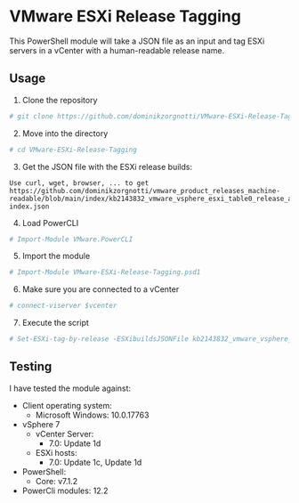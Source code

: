 # VMware ESXi Release Tagging

This PowerShell module will take a JSON file as an input and tag ESXi servers in a vCenter with a human-readable release name.

## Usage

1. Clone the repository  
```powershell
# git clone https://github.com/dominikzorgnotti/VMware-ESXi-Release-Tagging.git
```
2. Move into the directory
```powershell
# cd VMware-ESXi-Release-Tagging
```
3. Get the JSON file with the ESXi release builds:
```text
Use curl, wget, browser, ... to get https://github.com/dominikzorgnotti/vmware_product_releases_machine-readable/blob/main/index/kb2143832_vmware_vsphere_esxi_table0_release_as-index.json
```
4. Load PowerCLI  
```powershell
# Import-Module VMware.PowerCLI
```
5. Import the module
```powershell
# Import-Module VMware-ESXi-Release-Tagging.psd1
```
6. Make sure you are connected to a vCenter
```powershell
# connect-viserver $vcenter
```
7. Execute the script
```powershell
# Set-ESXi-tag-by-release -ESXibuildsJSONFile kb2143832_vmware_vsphere_esxi_table0_release_as-index.json
```

## Testing
I have tested the module against:

- Client operating system:
  - Microsoft Windows: 10.0.17763
- vSphere 7
  - vCenter Server:
    -  7.0: Update 1d
  - ESXi hosts:
    - 7.0: Update 1c, Update 1d
- PowerShell: 
  - Core: v7.1.2
- PowerCli modules: 12.2
